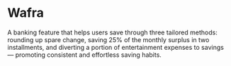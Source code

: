 # Wafra
A banking feature that helps users save through three tailored methods: rounding up spare change, saving 25% of the monthly surplus in two installments, and diverting a portion of entertainment expenses to savings — promoting consistent and effortless saving habits.
